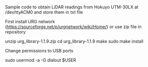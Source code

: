 Sample code to obtain LiDAR readings from Hokuyo UTM-30LX at /dev/ttyACM0
and store them in txt file

First install URG network (https://sourceforge.net/p/urgnetwork/wiki/Home/) or use 
zip file in repository

  unzip urg_library-1.1.9.zip
  cd urg_library-1.1.9
  make
  sudo make install

Change permissions to USB ports

  sudo usermod -a -G dialout $USER


